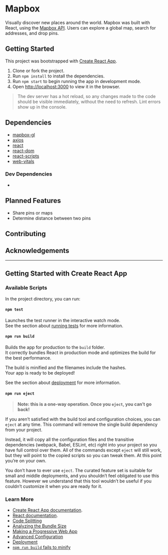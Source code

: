 # Mapbox
Visually discover new places around the world.
Mapbox was built with React, using the [Mapbox API](https://docs.mapbox.com/). Users can explore a global map, search for addresses, and drop pins. 

## Getting Started

This project was bootstrapped with [Create React App](https://github.com/facebook/create-react-app). 

1. Clone or fork the project.
2. Run `npm install` to install the dependencies.
3. Run `npm start` to begin running the app in development mode. 
4. Open [http://localhost:3000](http://localhost:3000) to view it in the browser. 

>The dev server has a hot reload, so any changes made to the code should be visible immediately, without the need to refresh. Lint errors show up in the console.

## Dependencies

- [mapbox-gl](https://www.npmjs.com/package/mapbox-gl)
- [axios](https://www.npmjs.com/package/axios)
- [react](https://www.npmjs.com/package/react)
- [react-dom](https://www.npmjs.com/package/react-dom)
- [react-scripts](https://www.npmjs.com/package/react-scripts)
- [web-vitals](https://www.npmjs.com/package/web-vitals)

### Dev Dependencies

-

## Planned Features
- Share pins or maps
- Determine distance between two pins

## Contributing



## Acknowledgements

---
## Getting Started with Create React App

### Available Scripts

In the project directory, you can run:

#### `npm test`

Launches the test runner in the interactive watch mode.\
See the section about [running tests](https://facebook.github.io/create-react-app/docs/running-tests) for more information.

#### `npm run build`

Builds the app for production to the `build` folder.\
It correctly bundles React in production mode and optimizes the build for the best performance.

The build is minified and the filenames include the hashes.\
Your app is ready to be deployed!

See the section about [deployment](https://facebook.github.io/create-react-app/docs/deployment) for more information.

#### `npm run eject`

> **Note: this is a one-way operation. Once you `eject`, you can’t go back!**

If you aren’t satisfied with the build tool and configuration choices, you can `eject` at any time. This command will remove the single build dependency from your project.

Instead, it will copy all the configuration files and the transitive dependencies (webpack, Babel, ESLint, etc) right into your project so you have full control over them. All of the commands except `eject` will still work, but they will point to the copied scripts so you can tweak them. At this point you’re on your own.

You don’t have to ever use `eject`. The curated feature set is suitable for small and middle deployments, and you shouldn’t feel obligated to use this feature. However we understand that this tool wouldn’t be useful if you couldn’t customize it when you are ready for it.

### Learn More

- [Create React App documentation](https://facebook.github.io/create-react-app/docs/getting-started). 
- [React documentation](https://reactjs.org/).
- [Code Splitting](https://facebook.github.io/create-react-app/docs/code-splitting)
- [Analyzing the Bundle Size](https://facebook.github.io/create-react-app/docs/analyzing-the-bundle-size)
- [Making a Progressive Web App](https://facebook.github.io/create-react-app/docs/making-a-progressive-web-app)
- [Advanced Configuration](https://facebook.github.io/create-react-app/docs/advanced-configuration)
- [Deployment](https://facebook.github.io/create-react-app/docs/deployment)
- [`npm run build` fails to minify](https://facebook.github.io/create-react-app/docs/troubleshooting#npm-run-build-fails-to-minify)
